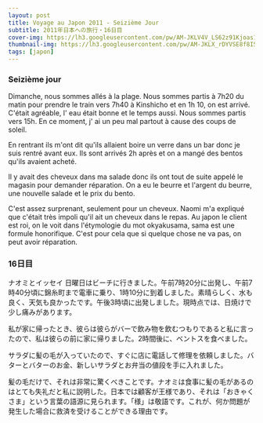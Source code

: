 ```yaml
---
layout: post
title: Voyage au Japon 2011 - Seizième Jour
subtitle: 2011年日本への旅行・16日目
cover-img: https://lh3.googleusercontent.com/pw/AM-JKLV4V_LS62z91Kjoas1D9CvWU1Nj_YUINvineXsj9gbNN3hO8p1kNFE9n72aum0B2CyxlTyGay7OsRqNBccz14iUQFXWAhDflGVhYi_ljLBtQgB1e3ebSXalqT8NW_oF_eut3xJr-kckEIjJ7noFoVeI=w2160-h1216-no?authuser=0
thumbnail-img: https://lh3.googleusercontent.com/pw/AM-JKLX_rDYVSE8f8I5ws70vGqZsU74TvOLelz0wnksVdHwfN2mlRGMdcEBjHXH_r9axTnyZhwluK90Em08pcF_7G7JUyE_VFmrwR5sGMp8zu1mPAx8uLtY3wwjt45PX4yvsCn1LrcuansCeD8bL8y0I2h1W=w2160-h1216-no?authuser=0
tags: [japon]
---
```


### Seizième jour

Dimanche, nous sommes allés à la plage. Nous sommes partis à 7h20 du matin pour prendre le train vers 7h40 à Kinshicho et en 1h 10, on est arrivé. C'était agréable, l' eau était bonne et le temps aussi. Nous sommes partis vers 15h. En ce moment, j' ai un peu mal partout à cause des coups de soleil. 

En rentrant ils m'ont dit qu'ils allaient boire un verre dans un bar donc je suis rentré avant eux. Ils sont arrivés 2h après et on a mangé des bentos qu'ils avaient acheté. 

Il y avait des cheveux dans ma salade donc ils ont tout de suite appelé le magasin pour demander réparation. On a eu le beurre et l'argent du beurre, une nouvelle salade et le prix du bento. 

C'est assez surprenant, seulement pour un cheveux. Naomi m'a expliqué que c'était très impoli qu'il ait un cheveux dans le repas. Au japon le client est roi, on le voit dans l'étymologie du mot okyakusama, sama est une formule honorifique. C'est pour cela que si quelque chose ne va pas, on peut avoir réparation. 

### 16日目

ナオミとイッセイ
日曜日はビーチに行きました。午前7時20分に出発し、午前7時40分頃に錦糸町まで電車に乗り、1時10分に到着しました。素晴らしく、水も良く、天気も良かったです。午後3時頃に出発しました。現時点では、日焼けで少し痛みがあります。

私が家に帰ったとき、彼らは彼らがバーで飲み物を飲むつもりであると私に言ったので、私は彼らの前に家に帰りました。2時間後に、ベントスを食べました。

サラダに髪の毛が入っていたので、すぐに店に電話して修理を依頼しました。バターとバターのお金、新しいサラダとお弁当の値段を手に入れました。

髪の毛だけで、それは非常に驚くべきことです。ナオミは食事に髪の毛があるのはとても失礼だと私に説明した。日本では顧客が王様であり、それは「おきゃくさま」という言葉の語源に見られます。「様」は敬語です。これが、何か問題が発生した場合に救済を受けることができる理由です。